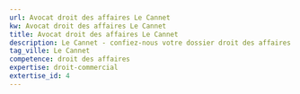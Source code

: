```yaml
---
url: Avocat droit des affaires Le Cannet
kw: Avocat droit des affaires Le Cannet
title: Avocat droit des affaires Le Cannet
description: Le Cannet - confiez-nous votre dossier droit des affaires
tag_ville: Le Cannet
competence: droit des affaires
expertise: droit-commercial
extertise_id: 4
---
```

